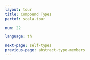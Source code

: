 ```yaml
---
layout: tour
title: Compound Types
partof: scala-tour

num: 22

language: th

next-page: self-types
previous-page: abstract-type-members
---
```

